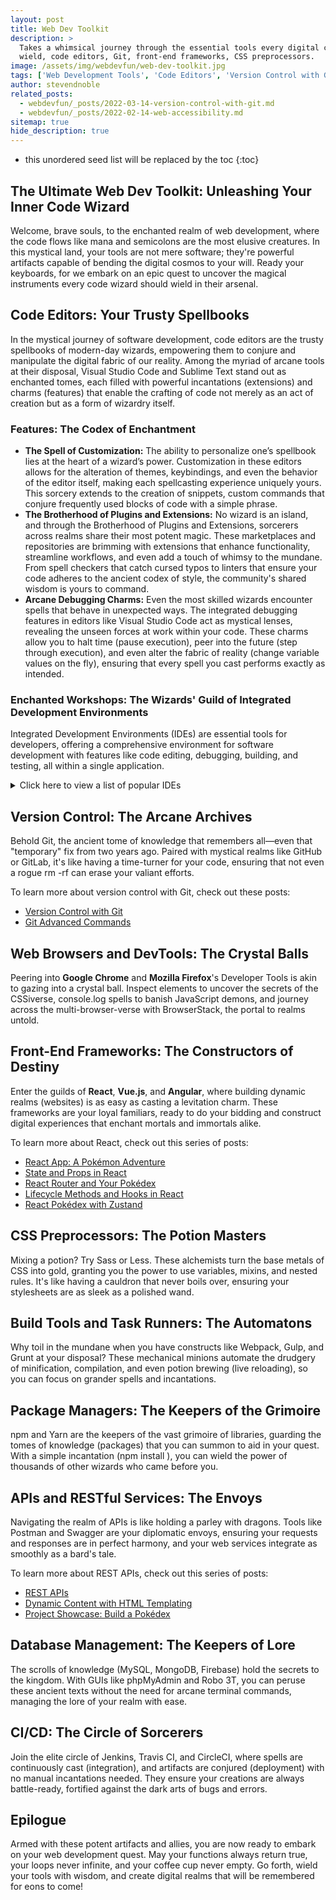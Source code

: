 ```yaml
---
layout: post
title: Web Dev Toolkit
description: >
  Takes a whimsical journey through the essential tools every digital craftsman should
  wield, code editors, Git, front-end frameworks, CSS preprocessors.
image: /assets/img/webdevfun/web-dev-toolkit.jpg
tags: ['Web Development Tools', 'Code Editors', 'Version Control with Git', 'Web Browsers DevTools', 'Front-End Frameworks', 'CSS Preprocessors', 'Build Tools and Task Runners', 'Package Managers', 'APIs and RESTful Services', 'Database Management', 'Continuous Integration and Deployment']
author: stevendnoble
related_posts:
  - webdevfun/_posts/2022-03-14-version-control-with-git.md
  - webdevfun/_posts/2022-02-14-web-accessibility.md
sitemap: true
hide_description: true
---
```


* this unordered seed list will be replaced by the toc
{:toc}

## The Ultimate Web Dev Toolkit: Unleashing Your Inner Code Wizard

Welcome, brave souls, to the enchanted realm of web development, where the code flows like mana and semicolons are the most elusive creatures. In this mystical land, your tools are not mere software; they're powerful artifacts capable of bending the digital cosmos to your will. Ready your keyboards, for we embark on an epic quest to uncover the magical instruments every code wizard should wield in their arsenal.

## Code Editors: Your Trusty Spellbooks

In the mystical journey of software development, code editors are the trusty spellbooks of modern-day wizards, empowering them to conjure and manipulate the digital fabric of our reality. Among the myriad of arcane tools at their disposal, Visual Studio Code and Sublime Text stand out as enchanted tomes, each filled with powerful incantations (extensions) and charms (features) that enable the crafting of code not merely as an act of creation but as a form of wizardry itself.

### Features: The Codex of Enchantment

* **The Spell of Customization:** The ability to personalize one’s spellbook lies at the heart of a wizard’s power. Customization in these editors allows for the alteration of themes, keybindings, and even the behavior of the editor itself, making each spellcasting experience uniquely yours. This sorcery extends to the creation of snippets, custom commands that conjure frequently used blocks of code with a simple phrase.
* **The Brotherhood of Plugins and Extensions:** No wizard is an island, and through the Brotherhood of Plugins and Extensions, sorcerers across realms share their most potent magic. These marketplaces and repositories are brimming with extensions that enhance functionality, streamline workflows, and even add a touch of whimsy to the mundane. From spell checkers that catch cursed typos to linters that ensure your code adheres to the ancient codex of style, the community's shared wisdom is yours to command.
* **Arcane Debugging Charms:** Even the most skilled wizards encounter spells that behave in unexpected ways. The integrated debugging features in editors like Visual Studio Code act as mystical lenses, revealing the unseen forces at work within your code. These charms allow you to halt time (pause execution), peer into the future (step through execution), and even alter the fabric of reality (change variable values on the fly), ensuring that every spell you cast performs exactly as intended.

### Enchanted Workshops: The Wizards' Guild of Integrated Development Environments

Integrated Development Environments (IDEs) are essential tools for developers, offering a comprehensive environment for software development with features like code editing, debugging, building, and testing, all within a single application.

<details>
<summary>Click here to view a list of popular IDEs</summary>
<div markdown="1">

**General Purpose IDEs**

* **Visual Studio Code** A highly extensible, open-source editor supporting a wide range of programming languages and technologies.
* **Eclipse** An open-source, Java-based development environment that is also suitable for other programming languages via plugins.
* **IntelliJ IDEA** Developed by JetBrains, it offers a powerful coding assistance for Java and other languages like Kotlin, Groovy, and Scala.
* **NetBeans** Another Java-focused IDE that also supports various other languages like PHP, C++, and HTML5.

**Language Specific Development**

* **CLion** A cross-platform IDE for C and C++ development by JetBrains, offering advanced debugging and code analysis features.
* **Visual Studio** Microsoft’s IDE primarily for .NET languages but also supports C++, Python, Node.js, and more through extensions.
* **PyCharm** A Python IDE by JetBrains that offers great support for web development frameworks like Django and Flask.
* **Spyder** An open-source IDE specifically designed for scientific development with Python, featuring integrated data science and machine learning tools.
* **WebStorm** Developed by JetBrains, it's tailored for JavaScript, CSS, and HTML development, with support for modern frameworks.
* **Swift Playgrounds** An iPad and Mac IDE by Apple to learn and experiment with Swift in an interactive environment.
* **GoLand** JetBrains’ IDE for the Go programming language, offering robust tools for efficient Go development.

**Mobile App and Game Development**

* **Android Studio** The official IDE for Android app development, based on IntelliJ IDEA, offering emulator and code templates.
* **Xcode** Apple’s IDE for macOS, iOS, watchOS, and tvOS app development, providing a suite of tools for developing Apple-platform apps.
* **Unity** While primarily a game engine, Unity offers a comprehensive IDE for game development, supporting C# for scripting.
* **Unreal Engine** Another game development engine that includes an IDE, using C++ and Blueprints visual scripting.
</div>
</details>

## Version Control: The Arcane Archives

Behold Git, the ancient tome of knowledge that remembers all—even that "temporary" fix from two years ago. Paired with mystical realms like GitHub or GitLab, it's like having a time-turner for your code, ensuring that not even a rogue rm -rf can erase your valiant efforts.

To learn more about version control with Git, check out these posts:
* [Version Control with Git](/webdevfun/version-control-with-git/)
* [Git Advanced Commands](/webdevfun/git-advanced-commands/)

## Web Browsers and DevTools: The Crystal Balls

Peering into **Google Chrome** and **Mozilla Firefox**'s Developer Tools is akin to gazing into a crystal ball. Inspect elements to uncover the secrets of the CSSiverse, console.log spells to banish JavaScript demons, and journey across the multi-browser-verse with BrowserStack, the portal to realms untold.

## Front-End Frameworks: The Constructors of Destiny

Enter the guilds of **React**, **Vue.js**, and **Angular**, where building dynamic realms (websites) is as easy as casting a levitation charm. These frameworks are your loyal familiars, ready to do your bidding and construct digital experiences that enchant mortals and immortals alike.

To learn more about React, check out this series of posts:
* [React App: A Pokémon Adventure](/webdevfun/react-app-a-pokemon-adventure/)
* [State and Props in React](/webdevfun/state-and-props-in-react/)
* [React Router and Your Pokédex](/webdevfun/react-router-and-your-pokedex/)
* [Lifecycle Methods and Hooks in React](/webdevfun/lifecycle-methods-and-hooks-in-react/)
* [React Pokédex with Zustand](/webdevfun/react-pokedex-with-zustand/)

## CSS Preprocessors: The Potion Masters

Mixing a potion? Try Sass or Less. These alchemists turn the base metals of CSS into gold, granting you the power to use variables, mixins, and nested rules. It's like having a cauldron that never boils over, ensuring your stylesheets are as sleek as a polished wand.

## Build Tools and Task Runners: The Automatons

Why toil in the mundane when you have constructs like Webpack, Gulp, and Grunt at your disposal? These mechanical minions automate the drudgery of minification, compilation, and even potion brewing (live reloading), so you can focus on grander spells and incantations.

## Package Managers: The Keepers of the Grimoire

npm and Yarn are the keepers of the vast grimoire of libraries, guarding the tomes of knowledge (packages) that you can summon to aid in your quest. With a simple incantation (npm install <spell-name>), you can wield the power of thousands of other wizards who came before you.

## APIs and RESTful Services: The Envoys

Navigating the realm of APIs is like holding a parley with dragons. Tools like Postman and Swagger are your diplomatic envoys, ensuring your requests and responses are in perfect harmony, and your web services integrate as smoothly as a bard's tale.

To learn more about REST APIs, check out this series of posts:
* [REST APIs](/webdevfun/rest-apis)
* [Dynamic Content with HTML Templating](/webdevfun/dynamic-content-with-html-templating/)
* [Project Showcase: Build a Pokédex](/webdevfun/project-showcase-build-a-pokedex/)

## Database Management: The Keepers of Lore

The scrolls of knowledge (MySQL, MongoDB, Firebase) hold the secrets to the kingdom. With GUIs like phpMyAdmin and Robo 3T, you can peruse these ancient texts without the need for arcane terminal commands, managing the lore of your realm with ease.

## CI/CD: The Circle of Sorcerers

Join the elite circle of Jenkins, Travis CI, and CircleCI, where spells are continuously cast (integration), and artifacts are conjured (deployment) with no manual incantations needed. They ensure your creations are always battle-ready, fortified against the dark arts of bugs and errors.

## Epilogue

Armed with these potent artifacts and allies, you are now ready to embark on your web development quest. May your functions always return true, your loops never infinite, and your coffee cup never empty. Go forth, wield your tools with wisdom, and create digital realms that will be remembered for eons to come!